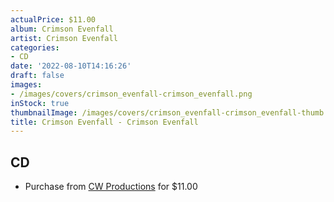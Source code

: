 ```yaml
---
actualPrice: $11.00
album: Crimson Evenfall
artist: Crimson Evenfall
categories:
- CD
date: '2022-08-10T14:16:26'
draft: false
images:
- /images/covers/crimson_evenfall-crimson_evenfall.png
inStock: true
thumbnailImage: /images/covers/crimson_evenfall-crimson_evenfall-thumb.png
title: Crimson Evenfall - Crimson Evenfall
---
```


## CD
* Purchase from [CW Productions](https://shop.cwproductions.net/products/crimson-evenfall-crimson-evenfall-cd) for $11.00
